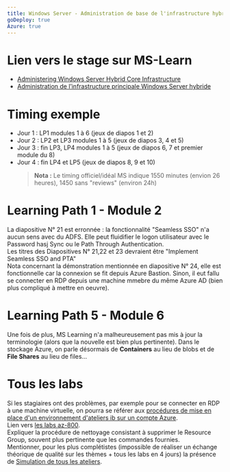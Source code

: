 ```yaml
---
title: Windows Server - Administration de base de l'infrastructure hybride
goDeploy: true
Azure: true
---
```

# Lien vers le stage sur MS-Learn
- [Administering Windows Server Hybrid Core Infrastructure](https://learn.microsoft.com/en-us/training/courses/az-800t00)
- [Administration de l’infrastructure principale Windows Server hybride](https://learn.microsoft.com/fr-fr/training/courses/az-800t00)
# Timing exemple
- Jour 1 : LP1 modules 1 à 6 (jeux de diapos 1 et 2)
- Jour 2 : LP2 et LP3 modules 1 à 5 (jeux de diapos 3, 4 et 5)
- Jour 3 : fin LP3, LP4 modules 1 à 5 (jeux de diapos 6, 7 et premier module du 8)
- Jour 4 : fin LP4 et LP5 (jeux de diapos 8, 9 et 10)
  >**Nota :** Le timing officiel/idéal MS indique 1550 minutes (envion 26 heures), 1450 sans "reviews" (environ 24h)
# Learning Path 1 - Module 2
La diapositive N° 21 est erronnée : la fonctionnalité "Seamless SSO" n'a aucun sens avec du ADFS. Elle peut fluidifier le logon utilisateur avec le Password hasj Sync ou le Path Through Authentication.  
Les titres des Diapositives N° 21,22 et 23 devraient être "Implement Seamless SSO and PTA"  
Nota concernant la démonstration mentionnée en diapositive N° 24, elle est fonctionnelle car la connexion se fit depuis Azure Bastion. Sinon, il eut fallu se connecter en RDP depuis une machine mmebre du même Azure AD (bien plus compliqué à mettre en oeuvre).
# Learning Path 5 - Module 6
Une fois de plus, MS Learning n'a malheureusement pas mis à jour la terminologie (alors que la nouvelle est bien plus pertinente). Dans le stockage Azure, on parle désormais de **Containers** au lieu de blobs et de **File Shares** au lieu de files...
# Tous les labs
Si les stagiaires ont des problèmes, par exemple pour se connecter en RDP à une machine virtuelle, on pourra se référer aux [procédures de mise en place d'un environnement d'ateliers ib sur un compte Azure](https://github.com/renaudwangler/ib/blob/master/extra/ibAzureLabs.md#mise-en-place-dun-environnement-dateliers-ib-sur-un-compte-azure).  
Lien vers [les labs az-800](https://microsoftlearning.github.io/AZ-800-Administering-Windows-Server-Hybrid-Core-Infrastructure/).  
Expliquer la procédure de nettoyage consistant à supprimer le Resource Group, souvent plus pertinente que les commandes fournies.  
Mentionner, pour les plus complétistes (impossible de réaliser un échange théorique de qualité sur les thèmes + tous les labs en 4 jours) la présence de [Simulation de tous les ateliers](https://mslabs.cloudguides.com/guides/AZ-800%20Lab%20Simulations%20-%20Administering%20Windows%20Server%20Hybrid%20Core%20Infrastructure).